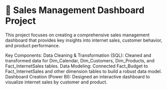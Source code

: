 # 🚀 Sales Management Dashboard Project

This project focuses on creating a comprehensive sales management dashboard that provides key insights into internet sales, customer behavior, and product performance.

Key Components:
Data Cleaning & Transformation (SQL):
Cleaned and transformed data for Dim_Calendar, Dim_Customers, Dim_Products, and Fact_InternetSales tables.
Data Modeling:
Connected Fact_Budget to Fact_InternetSales and other dimension tables to build a robust data model.
Dashboard Creation (Power BI):
Designed an interactive dashboard to visualize internet sales by customer and product.
